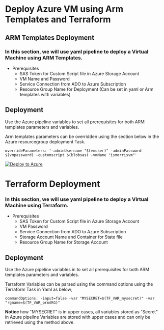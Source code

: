 # Deploy Azure VM using Arm Templates and Terraform

## ARM Templates Deployment
 ### In this section, we will use yaml pipeline to deploy a Virtual Machine using ARM Templates. 

* Prerequisites
   - SAS Token for Custom Script file in Azure Storage Account
   - VM Name and Password
   - Service Connection from ADO to Azure Subscription
   - Resource Group Name for Deployment (Can be set in yaml or Arm templates with variables)

## Deployment 
Use the Azure pipeline variables to set all prerequisites for both ARM templates parameters and variables. 

Arm templates parameters can be overridden using the section below in the Azure resourcegroup deployment Task.
```
overrideParameters: '-adminUsername "$(vmuser)" -adminPassword $(vmpassword) -customscript $(blobsas) -vmName "ismorrisvm"'

```


[![Deploy to Azure](https://aka.ms/deploytoazurebutton)](https://portal.azure.com/#create/Microsoft.Template/uri/https%3A%2F%2Fraw.githubusercontent.com%2Fikemerrix%2FARM-TF%2Fmaster%2FArmTemplates%2Fazurevm.json%3Ftoken%3DAFPGH6Y5464CJX5NP457GZLAMVMIE)



# Terraform Deployment

 ### In this section, we will use yaml pipeline to deploy a Virtual Machine using Terraform.

* Prerequisites
   - SAS Token for Custom Script file in Azure Storage Account
   - VM Password
   - Service Connection from ADO to Azure Subscription
   - Storage Account Name and Container for State file
   - Resource Group Name for Storage Account
 
## Deployment 
Use the Azure pipeline variables in to set all prerequisites for both ARM templates parameters and variables. 

Terraform Variables can be parsed using the command options using the Terraform Task in Yaml as below; 
```
commandOptions: -input=false -var "MYSECRET=$(TF_VAR_mysecret)" -var "rgname=$(TF_VAR_prodRG)"
```

**Notice** how "MYSECRET" is in upper cases, all variables stored as "Secret" in Azure pipeline Variables are stored with upper cases and can only be retrieved using the method above. 